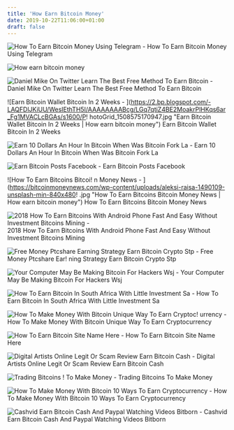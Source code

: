```yaml
---
title: 'How Earn Bitcoin Money'
date: 2019-10-22T11:06:00+01:00
draft: false
---
```


![How To Earn Bitcoin Money Using Telegram - ](https://i.ytimg.com/vi/cMc0DGK5maU/maxresdefault.jpg "How To Earn Bitcoin Money Using Telegram | How earn bitcoin money") How To Earn Bitcoin Money Using Telegram

![How earn bitcoin money](https://www.surveypolice.com/blog/wp-content/uploads/2016/06/bitcoinsurveys-810x373.png "How earn bitcoin money") 

![Daniel Mike On Twitter Learn The Best Free Method To Earn Bitcoin - ](https://pbs.twimg.com/media/Dhab2NIXcAETa5R.jpg "Daniel Mike On Twitter Learn The Best Free Method To Earn Bitcoin | How earn bitcoin money") Daniel Mike On Twitter Learn The Best Free Method To Earn Bitcoin

![Earn Bitcoin Wallet Bitcoin In 2 Weeks - ](https://2.bp.blogspot.com/-LAQFDlJKiUU/WesIEthTH5I/AAAAAAAABcg/LGq7qtiZ4BE2MoakrPlHKqs6ar_Fg1MVACLcBGAs/s1600/P!   hotoGrid_1508575170947.jpg "Earn Bitcoin Wallet Bitcoin In 2 Weeks | How earn bitcoin money") Earn Bitcoin Wallet Bitcoin In 2 Weeks

![Earn 10 Dollars An Hour In Bitcoin When Was Bitcoin Fork La - ](https://www.newsbtc.com/wp-content/uploads/2018/11/bchusd_bitfinex_fork_price_action.png "Earn 10 Dollars An Hour In Bitcoin When Was Bitcoin Fork La | How earn bitcoin money") Earn 10 Dollars An Hour In Bitcoin When Was Bitcoin Fork La

![Earn Bitcoin Posts Facebook - ](https://lookaside.fbsbx.com/lookaside/crawler/media/?media_id=107781176598368 "Earn Bitcoin Posts Facebook | How earn bitcoin money") Earn Bitcoin Posts Facebook

![How To Earn Bitcoins Bitcoi!   n Money News - ](https://bitcoinmoneynews.com/wp-content/uploads/aleksi-raisa-1490109-unsplash-min-840x480!   .jpg "How To Earn Bitcoins Bitcoin Money News | How earn bitcoin money") How To Earn Bitcoins Bitcoin Money News

![2018 How To Earn Bitcoins With Android Phone Fast And Easy Without Investment Bitcoins Mining - ](https://i.ytimg.com/vi/P4HirktVZAo/hqdefault.jpg "2018 How To Earn Bitcoins With Android Phone Fast And Easy Without Investment Bitcoins Mining | How earn bitcoin money") 2018 How To Earn Bitcoins With Android Phone Fast And Easy Without Investment Bitcoins Mining

![Free Money Ptcshare Earning Strategy Earn Bitcoin Crypto Stp - ](https://steemitimages.com/640x0/https://cdn.steemitimages.com/DQmaKRxhXTz5WaeThQ8boNm7cZKokeozKKGX3o9x121AuRX/62363179_1290483984443415_7571395467259412480_n.png "Free Money Ptcshare Earning Strategy Earn Bitcoin Crypto Stp | How earn bitcoin money") Free Money Ptcshare Ear! ning Strategy Earn Bitcoin Crypto Stp

![Your Computer May Be Making Bitcoin For Hackers Wsj - ](https://si.wsj.net/public/resources/images/BN-VT698_3gNDc_OR_20171024152032.jpg?width=620&height=413 "Your Computer May Be Making Bitcoin For Hackers Wsj | How earn bitcoin money") Your Computer May Be Making Bitcoin For Hackers Wsj

![How To Earn Bitcoin In South Africa With Little Investment Sa - ](https://2.bp.blogspot.com/-XuNRMKrVfGg/WqBNF6KDdoI/AAAAAAAAAb0/e2UZVhnelSgeP9ozVnPix6yCBzoiZQbCQCLcBGAs/s1600/how%2Bto%2Bget%2Bbitcoin%2Bin%2Bsouth%2Bafrica.jpg "How To Earn Bitcoin In South Africa With Little Investment Sa | How earn bitcoin money") How To Earn Bitcoin In South Africa With Little Investment Sa

![How To Make Money With Bitcoin Unique Way To Earn Cryptoc!   urrency - ](https://profits.win/wp-content/uploads/2018/11/Earn-Bitcoins-720x478.jpg "How To Make Money With Bitcoin Unique Way To Earn Cryptocurrency | How earn bitcoin money") How To Make Money With Bitcoin Unique Way To Earn Cryptocurrency

![How To Earn Bitcoin Site Name Here - ](https://ntknowledge.com/wp-content/uploads/2018/12/Earn-Bitcoin.jpg "How To Earn Bitcoin Site Name Here | How earn bitcoin money") How To Earn Bitcoin Site Name Here

![Digital Artists Online Legit Or Scam Review Earn Bitcoin Cash - ](https://i.pinimg.com/originals/a7/86/f4/a786f494516b51817390f647167648d3.png "Digital Artists Online Legit Or Scam Review Earn Bitcoin Cash | How earn bitcoin money") Digital Artists Online Legit Or Scam Review Earn Bitcoin Cash

![Trading Bitcoins !   To Make Money - ](http://howtomakemoneywithbitcoin.net/wp-content/uploads/2014/08/logo.png "Trading Bitcoins To Make Money | How earn bitcoin money") Trading Bitcoins To Make Money

![How To Make Money With Bitcoin 10 Ways To Earn Cryptocurrency - ](https://blockonomi-9fcd.kxcdn.com/wp-content/uploads/2018/01/bitcoin-faucets.jpg "How To Make Money With Bitcoin 10 Ways To Earn Cryptocurrency | How earn bitcoin money") How To Make Money With Bitcoin 10 Ways To Earn Cryptocurrency

![Cashvid Earn Bitcoin Cash And Paypal Watching Videos Bitborn - ](https://1.bp.blogspot.com/-zrXRWHCClMo/Wl41DEiVklI/AAAAAAAAFWc/WGTUzzXWxCEJzgMeJm4yh3ueNL8RyPFmwCLcBGAs/s1600/CashVid%2B-%2BEarn%2BBitcoin%2BCash%2Band%2BPayPal%2BWatching%2BVideos.jpg "Cashvid Earn Bitcoin Cash And Paypal Watching Videos Bitborn | How earn bitcoin money") Cashvid Earn Bitcoin Cash And Paypal Watching Videos Bitborn